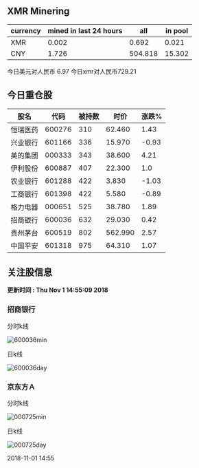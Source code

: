 ## XMR Minering

|currency|mined in last 24 hours|all|in pool|
|---|---|---|---|
|XMR|0.002|0.692|0.021|
|CNY|1.726|504.818|15.302|

今日美元对人民币 6.97	今日xmr对人民币729.21


## 今日重仓股 

|股名|代码|被持数|时价|涨跌%|
|---|---|---|---|---|
|恒瑞医药|600276|310|62.460|1.43|
|兴业银行|601166|336|15.970|-0.93|
|美的集团|000333|343|38.600|4.21|
|伊利股份|600887|407|22.300|1.0|
|农业银行|601288|422|3.830|-1.03|
|工商银行|601398|422|5.580|-0.89|
|格力电器|000651|525|38.780|1.89|
|招商银行|600036|632|29.030|0.42|
|贵州茅台|600519|802|562.990|2.57|
|中国平安|601318|975|64.310|1.07|

## 关注股信息
**更新时间 : Thu Nov  1 14:55:09 2018**
### 招商银行 
分时k线

![600036min](http://image.sinajs.cn/newchart/min/n/sh600036.gif)

日k线

![600036day](http://image.sinajs.cn/newchart/daily/n/sh600036.gif)

### 京东方Ａ 
分时k线

![000725min](http://image.sinajs.cn/newchart/min/n/sz000725.gif)

日k线

![000725day](http://image.sinajs.cn/newchart/daily/n/sz000725.gif)

2018-11-01 14:55